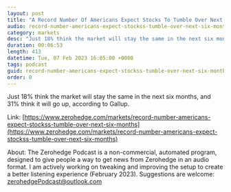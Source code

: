 ```yaml
---
layout: post
title: "A Record Number Of Americans Expect Stocks To Tumble Over Next Six Months"
audio: record-number-americans-expect-stockss-tumble-over-next-six-months-0
category: markets
desc: "Just 18% think the market will stay the same in the next six months, and 31% think it will go up, according to Gallup."
duration: 00:06:53
length: 413
datetime: Tue, 07 Feb 2023 16:05:00 +0000
tags: podcast
guid: record-number-americans-expect-stockss-tumble-over-next-six-months-0
order: 0
---
```

Just 18% think the market will stay the same in the next six months, and 31% think it will go up, according to Gallup.

Link: [https://www.zerohedge.com/markets/record-number-americans-expect-stockss-tumble-over-next-six-months](https://www.zerohedge.com/markets/record-number-americans-expect-stockss-tumble-over-next-six-months)

About: The Zerohedge Podcast is a non-commercial, automated program, designed to give people a way to get news from Zerohedge in an audio format.  I am actively working on tweaking and improving the setup to create a better listening experience (February 2023).  Suggestions are welcome: [zerohedgePodcast@outlook.com](mailto:zerohedgePodcast@outlook.com)